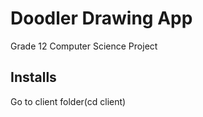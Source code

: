 # Doodler Drawing App

Grade 12 Computer Science Project

## Installs

Go to client folder(cd client)
